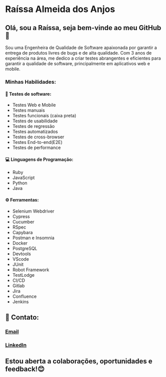 # Raíssa Almeida dos Anjos 

##  Olá, sou a Raíssa, seja bem-vinde ao meu GitHub 👋


Sou uma Engenheira de Qualidade de Software apaixonada por garantir a entrega de produtos livres de bugs e de alta qualidade.
Com 3 anos de experiência na área, me dedico a criar testes abrangentes e eficientes para garantir a qualidade de software, principalmente em aplicativos web e mobile.

### Minhas Habilidades:
 
#### 🔎 Testes de software: 
- Testes Web e Mobile
- Testes manuais
- Testes funcionais (caixa preta)
- Testes de usabilidade
- Testes de regressão
- Testes automatizados
- Testes de cross-browser
- Testes End-to-end(E2E)
- Testes de performance 

#### 💻 Linguagens de Programação: 
- Ruby
- JavaScript
- Python
- Java

#### ⚙ Ferramentas:
- Selenium Webdriver
- Cypress
- Cucumber
- RSpec
- Capybara
- Postman e Insomnia
- Docker
- PostgreSQL
- Devtools
- VScode
- JUnit
- Robot Framework
- TestLodge
- CI/CD
- Gitlab
- Jira
- Confluence
- Jenkins

<!--
Em aprendizado: 
K6
JMeter
JUnit
TestNG
Zephyr
SAfe
-->

## 📧 Contato:
### [Email](araissaalmeida@hotmail.com)

### [LinkedIn](https://www.linkedin.com/in/raissaalmeidadosanjos/)

## Estou aberta a colaborações, oportunidades e feedback!😊
